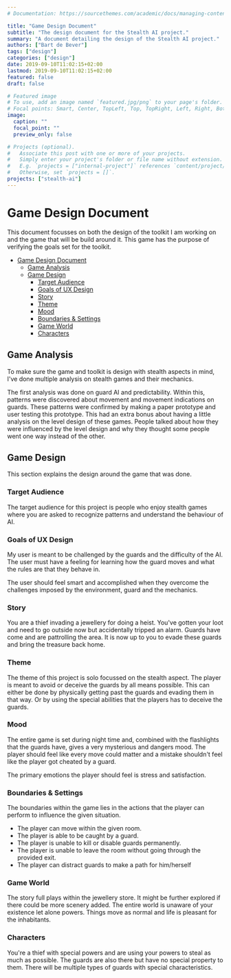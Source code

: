 ```yaml
---
# Documentation: https://sourcethemes.com/academic/docs/managing-content/

title: "Game Design Document"
subtitle: "The design document for the Stealth AI project."
summary: "A document detailing the design of the Stealth AI project."
authors: ["Bart de Bever"]
tags: ["design"]
categories: ["design"]
date: 2019-09-10T11:02:15+02:00
lastmod: 2019-09-10T11:02:15+02:00
featured: false
draft: false

# Featured image
# To use, add an image named `featured.jpg/png` to your page's folder.
# Focal points: Smart, Center, TopLeft, Top, TopRight, Left, Right, BottomLeft, Bottom, BottomRight.
image:
  caption: ""
  focal_point: ""
  preview_only: false

# Projects (optional).
#   Associate this post with one or more of your projects.
#   Simply enter your project's folder or file name without extension.
#   E.g. `projects = ["internal-project"]` references `content/project/deep-learning/index.md`.
#   Otherwise, set `projects = []`.
projects: ["stealth-ai"]
---
```


# Game Design Document

This document focusses on both the design of the toolkit I am working on and the
game that will be build around it. This game has the purpose of verifying the goals
set for the toolkit.

- [Game Design Document](#game-design-document)
  - [Game Analysis](#game-analysis)
  - [Game Design](#game-design)
    - [Target Audience](#target-audience)
    - [Goals of UX Design](#goals-of-ux-design)
    - [Story](#story)
    - [Theme](#theme)
    - [Mood](#mood)
    - [Boundaries & Settings](#boundaries--settings)
    - [Game World](#game-world)
    - [Characters](#characters)

## Game Analysis

To make sure the game and toolkit is design with stealth aspects in mind, I've
done multiple analysis on stealth games and their mechanics.

The first analysis was done on guard AI and predictability. Within this, patterns
were discovered about movement and movement indications on guards. These patterns
were confirmed by making a paper prototype and user testing this prototype. This
had an extra bonus about having a little analysis on the level design of these
games. People talked about how they were influenced by the level design and why
they thought some people went one way instead of the other.

## Game Design

This section explains the design around the game that was done.

### Target Audience

The target audience for this project is people who enjoy stealth games where
you are asked to recognize patterns and understand the behaviour of AI.

### Goals of UX Design

My user is meant to be challenged by the guards and the difficulty of the AI.
The user must have a feeling for learning how the guard moves and what the rules
are that they behave in.

The user should feel smart and accomplished when they overcome the challenges
imposed by the environment, guard and the mechanics.

### Story

You are a thief invading a jewellery for doing a heist.
You've gotten your loot and need to go outside now but accidentally tripped an alarm.
Guards have come and are pattrolling the area. It is now up to you to evade
these guards and bring the treasure back home.

### Theme

The theme of this project is solo focussed on the stealth aspect.
The player is meant to avoid or deceive the guards by all means possible.
This can either be done by physically getting past the guards and evading them in
that way.
Or by using the special abilities that the players has to deceive the guards.

### Mood

The entire game is set during night time and, combined with the flashlights that
the guards have, gives a very mysterious and dangers mood.
The player should feel like every move could matter and a mistake shouldn't feel
like the player got cheated by a guard.

The primary emotions the player should feel is stress and satisfaction.

### Boundaries & Settings

The boundaries within the game lies in the actions that the player can perform to
influence the given situation.

- The player can move within the given room.
- The player is able to be caught by a guard.
- The player is unable to kill or disable guards permanently.
- The player is unable to leave the room without going through the provided exit.
- The player can distract guards to make a path for him/herself

### Game World

The story full plays within the jewellery store.
It might be further explored if there could be more scenery added.
The entire world is unaware of your existence let alone powers.
Things move as normal and life is pleasant for the inhabitants.

### Characters

You're a thief with special powers and are using your powers to steal as much as possible.
The guards are also there but have no special property to them.
There will be multiple types of guards with special characteristics.
